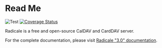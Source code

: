 # Read Me

![Test](https://github.com/Kozea/Radicale/workflows/Test/badge.svg)
[![Coverage Status](https://coveralls.io/repos/github/Kozea/Radicale/badge.svg?branch=3.0.x)](https://coveralls.io/github/Kozea/Radicale?branch=3.0.x)

Radicale is a free and open-source CalDAV and CardDAV server.

For the complete documentation, please visit
[Radicale "3.0" documentation](https://radicale.org/3.0.html).
